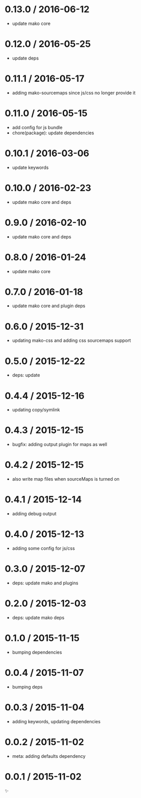 
0.13.0 / 2016-06-12
===================

  * update mako core

0.12.0 / 2016-05-25
===================

  * update deps

0.11.1 / 2016-05-17
===================

  * adding mako-sourcemaps since js/css no longer provide it

0.11.0 / 2016-05-15
===================

  * add config for js bundle
  * chore(package): update dependencies

0.10.1 / 2016-03-06
===================

  * update keywords

0.10.0 / 2016-02-23
===================

  * update mako core and deps

0.9.0 / 2016-02-10
==================

  * update mako core and deps

0.8.0 / 2016-01-24
==================

  * update mako core

0.7.0 / 2016-01-18
==================

  * update mako core and plugin deps

0.6.0 / 2015-12-31
==================

  * updating mako-css and adding css sourcemaps support

0.5.0 / 2015-12-22
==================

  * deps: update

0.4.4 / 2015-12-16
==================

  * updating copy/symlink

0.4.3 / 2015-12-15
==================

  * bugfix: adding output plugin for maps as well

0.4.2 / 2015-12-15
==================

  * also write map files when sourceMaps is turned on

0.4.1 / 2015-12-14
==================

  * adding debug output

0.4.0 / 2015-12-13
==================

  * adding some config for js/css

0.3.0 / 2015-12-07
==================

  * deps: update mako and plugins

0.2.0 / 2015-12-03
==================

  * deps: update mako deps

0.1.0 / 2015-11-15
==================

  * bumping dependencies

0.0.4 / 2015-11-07
==================

  * bumping deps

0.0.3 / 2015-11-04
==================

  * adding keywords, updating dependencies

0.0.2 / 2015-11-02
==================

  * meta: adding defaults dependency

0.0.1 / 2015-11-02
==================

:sparkles:
